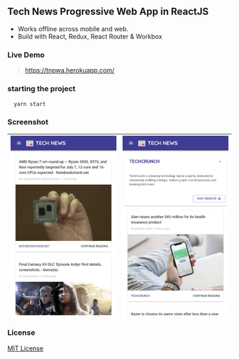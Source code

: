 ## Tech News Progressive Web App in ReactJS
- Works offline across mobile and web.
- Build with React, Redux, React Router & Workbox

### Live Demo

> https://tnpwa.herokuapp.com/

### starting the project

```
  yarn start
```

### Screenshot
| ![screenshot-1](./resources/screenshot1.png)  | ![screenshot-2](./resources/screenshot2.png)  |
|---|---|

### License
[MIT License](./LICENSE)